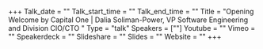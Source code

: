 +++
Talk_date = ""
Talk_start_time = ""
Talk_end_time = ""
Title = "Opening Welcome by Capital One | Dalia Soliman-Power, VP Software Engineering and Division CIO/CTO "
Type = "talk"
Speakers = [""]
Youtube = ""
Vimeo = ""
Speakerdeck = ""
Slideshare = ""
Slides = ""
Website = ""
+++